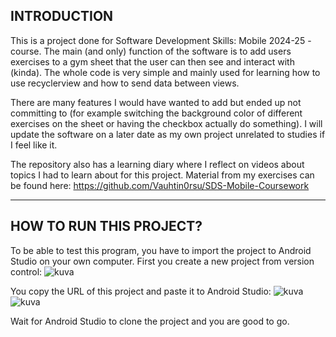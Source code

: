 <h2>INTRODUCTION</h2>

This is a project done for Software Development Skills: Mobile 2024-25 -course.
The main (and only) function of the software is to add users exercises to a gym sheet that the user can then see and interact with (kinda). The whole code is very simple and mainly used for learning how to use recyclerview and how to send data between views. 

There are many features I would have wanted to add but ended up not committing to (for example switching the background color of different exercises on the sheet or having the checkbox actually do something).
I will update the software on a later date as my own project unrelated to studies if I feel like it.

The repository also has a learning diary where I reflect on videos about topics I had to learn about for this project.
Material from my exercises can be found here: https://github.com/Vauhtin0rsu/SDS-Mobile-Coursework

___
<h2>HOW TO RUN THIS PROJECT?</h2>

To be able to test this program, you have to import the project to Android Studio on your own computer. 
First you create a new project from version control:
![kuva](https://github.com/user-attachments/assets/17330015-a0f3-4631-a774-639d945665d5)

You copy the URL of this project and paste it to Android Studio: 
![kuva](https://github.com/user-attachments/assets/a209767a-4226-4f40-8d29-44df913b5962)
![kuva](https://github.com/user-attachments/assets/54517659-0a9b-42f9-9e15-0da95dfdc44c)

Wait for Android Studio to clone the project and you are good to go.







